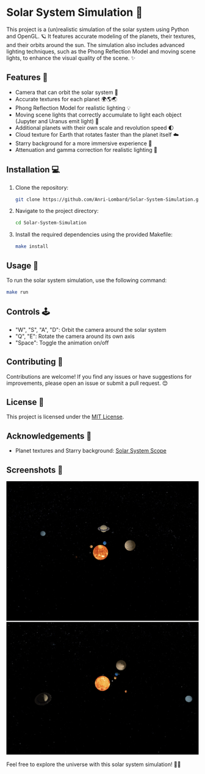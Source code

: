# Solar System Simulation 🌌

This project is a (un)realistic simulation of the solar system using Python and OpenGL. 🪐 It features accurate modeling of the planets, their textures, and their orbits around the sun. The simulation also includes advanced lighting techniques, such as the Phong Reflection Model and moving scene lights, to enhance the visual quality of the scene. ✨

## Features 🚀

- Camera that can orbit the solar system 🎥
- Accurate textures for each planet 🌍🌎🌏
- Phong Reflection Model for realistic lighting 💡
- Moving scene lights that correctly accumulate to light each object (Jupyter and Uranus emit light) 🔦
- Additional planets with their own scale and revolution speed 🌓
- Cloud texture for Earth that rotates faster than the planet itself ☁️
- Starry background for a more immersive experience 🌠
- Attenuation and gamma correction for realistic lighting 🌈

## Installation 💻

1. Clone the repository:

   ```bash
   git clone https://github.com/Anri-Lombard/Solar-System-Simulation.git
   ```

2. Navigate to the project directory:

   ```bash
   cd Solar-System-Simulation
   ```

3. Install the required dependencies using the provided Makefile:

   ```bash
   make install
   ```

## Usage 🚀

To run the solar system simulation, use the following command:

```bash
make run
```

## Controls 🕹️

- "W", "S", "A", "D": Orbit the camera around the solar system
- "Q", "E": Rotate the camera around its own axis
- "Space": Toggle the animation on/off

## Contributing 🤝

Contributions are welcome! If you find any issues or have suggestions for improvements, please open an issue or submit a pull request. 😊

## License 📜

This project is licensed under the [MIT License](LICENSE).

## Acknowledgements 🙏

- Planet textures and Starry background: [Solar System Scope](https://www.solarsystemscope.com/textures/)

## Screenshots 📸

![Solar System Simulation Screenshot 1](screenshots/sc1.png)
![Solar System Simulation Screenshot 2](screenshots/sc2.png)

Feel free to explore the universe with this solar system simulation! 🚀🌌
